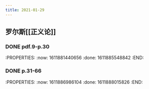 ```yaml
---
title: 2021-01-29
---
```


## 罗尔斯[[正义论]]
### DONE pdf.9-p.30
:PROPERTIES:
:now: 1611881440656
:done: 1611885548842
:END:
### DONE p.31-66
:PROPERTIES:
:now: 1611886986104
:done: 1611888015826
:END:
###
###
